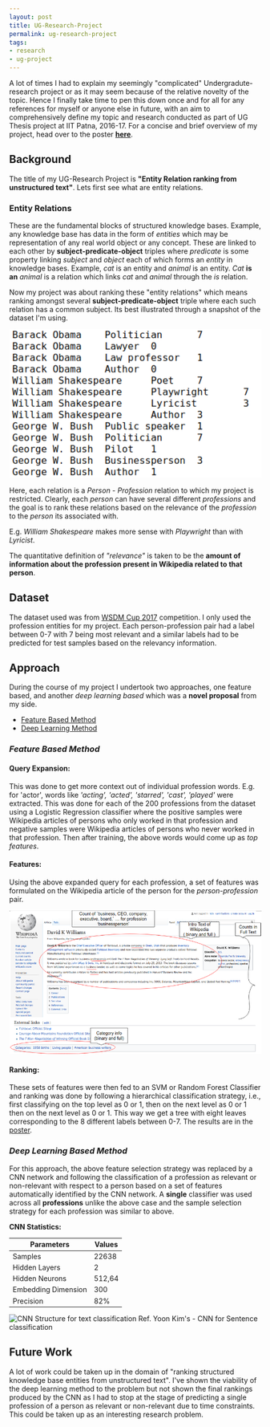 ```yaml
---
layout: post
title: UG-Research-Project
permalink: ug-research-project
tags:
- research
- ug-project
---
```

A lot of times I had to explain my seemingly "complicated" Undergradute-research project
or as it may seem because of the relative novelty of the topic. Hence I finally
take time to pen this down once and for all for any references for myself or
anyone else in future, with an aim to comprehensively define my topic and research conducted
as part of UG Thesis project at IIT Patna, 2016-17.
 For a concise and brief
overview of my project, head over to the poster
__[here](/resources/ug_thesis_poster.pdf)__.

## Background

The title of my UG-Research Project is __"Entity Relation ranking from
unstructured text"__. Lets first see what are entity relations.

### Entity Relations

These are the fundamental blocks of structured knowledge bases. Example, any
knowledge base has data in the form of _entities_ which may be representation of any real world object or any concept.
These are linked to each other by **subject-predicate-object** triples
where _predicate_ is some property linking _subject_ and _object_ each of which
forms an _entity_ in knowledge bases.
Example, _cat_ is an entity and _animal_ is an entity. _Cat_ __is an__ _animal_
is a relation which links _cat_ and _animal_ through the _is_ relation.

Now my project was about ranking these "entity relations" which means ranking
amongst several __subject-predicate-object__ triple where each such relation has
a common subject. Its best illustrated through a snapshot of the dataset I'm using.

<img src="/images/profession_train.png" width="700px" title="Train file snapshot">

Here, each relation is a _Person_ - _Profession_ relation to which my project is
restricted. Clearly, each _person_ can have several different _professions_ and
the goal is to rank these relations based on the relevance of the _profession_
to the _person_ its associated with. 

E.g. _William Shakespeare_ makes more sense with _Playwright_ than with
_Lyricist_.

The quantitative definition of _"relevance"_ is taken to be the __amount of
information about the profession present in Wikipedia related to that person__.

## Dataset

The dataset used was from [WSDM Cup 2017](https://wsdm-cup-2017.org/triple-scoring.html) competition. I only used the profession entities for my project.
Each person-profession pair had a label between 0-7 with 7 being most relevant
and a similar labels had to be predicted for test samples based on the relevancy
information.

## Approach

During the course of my project I undertook two approaches, one feature based,
and another _deep learning based_ which was a __novel proposal__ from my side.

* [Feature Based Method](#Feature-Based-Method)
* [Deep Learning Method](#Deep-Learning-Based-Method)

### _Feature Based Method_

#### __Query Expansion__:

This was done to get more context out of individual profession words. E.g. for
'actor', words like _'acting', 'acted', 'starred', 'cast', 'played'_ were
extracted. This was done for each of the 200 professions from the dataset using
a Logistic Regression classifier where the positive samples were Wikipedia
articles of persons who only worked in that profession and negative samples were
Wikipedia articles of persons who never worked in that profession. Then after
training, the above words would come up as _top features_.

#### __Features__:

Using the above expanded query for each profession, a set of features was
formulated on the Wikipedia article of the person for the _person-profession_
pair.

![](/images/wiki_features.png "Features on Wikipedia Article")

#### __Ranking__:

These sets of features were then fed to an SVM or Random Forest Classifier and
ranking was done by following a hierarchical classification strategy, i.e.,
first classifying on the top level as 0 or 1, then on the next level as 0 or 1
then on the next level as 0 or 1. This way we get a tree with eight leaves
corresponding to the 8 different labels between 0-7. The results are in the
[poster](/resources/ug_thesis_poster.pdf).

### _Deep Learning Based Method_

For this approach, the above feature selection strategy was replaced by a CNN
network and following the classification of a profession as relevant or non-relevant with respect to a person
based on a set of features automatically identified by the CNN network. A
__single__ classifier was used across all __professions__ unlike the above case
and the sample selection strategy for each profession was similar to above.

__CNN Statistics:__

|Parameters|Values|
|----------|------|
|Samples|22638|
|Hidden Layers|2|
|Hidden Neurons|512,64|
|Embedding Dimension|300|
|Precision|82%|

![](/images/cnn_btp.png "CNN Structure for text classification Ref. Yoon Kim's -
CNN for Sentence classification")

## Future Work

A lot of work could be taken up in the domain of "ranking structured knowledge
base entities from unstructured text". I've shown the viability of the deep
learning method to the problem but not shown the final rankings produced by the
CNN as I had to stop at the stage of predicting a single profession of a person
as relevant or non-relevant due to time constraints. This could be taken up as
an interesting research problem.
